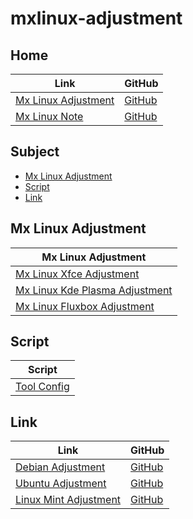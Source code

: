 

# mxlinux-adjustment

## Home

| Link | GitHub |
| ---- | ------ |
| [Mx Linux Adjustment](https://samwhelp.github.io/mx-linux-adjustment/) | [GitHub](https://github.com/samwhelp/mx-linux-adjustment) |
| [Mx Linux Note](https://samwhelp.github.io/note-about-mxlinux/) | [GitHub](https://github.com/samwhelp/note-about-mxlinux) |




## Subject

* [Mx Linux Adjustment](#mx-linux-adjustment)
* [Script](#script)
* [Link](#link)




## Mx Linux Adjustment

| Mx Linux Adjustment |
| ------------------- |
| [Mx Linux Xfce Adjustment](https://github.com/samwhelp/note-about-mxlinux-xfce) |
| [Mx Linux Kde Plasma Adjustment](https://github.com/samwhelp/note-about-mxlinux-kde-plasma) |
| [Mx Linux Fluxbox Adjustment](https://github.com/samwhelp/note-about-mxlinux-fluxbox) |




## Script

| Script |
| ------- |
| [Tool Config](https://github.com/samwhelp/mxlinux-adjustment/tree/main/prototype/main/tool-config/part) |




## Link

| Link | GitHub |
| ---- | ------ |
| [Debian Adjustment](https://samwhelp.github.io/debian-adjustment/) | [GitHub](https://github.com/samwhelp/debian-adjustment) |
| [Ubuntu Adjustment](https://samwhelp.github.io/ubuntu-adjustment/) | [GitHub](https://github.com/samwhelp/ubuntu-adjustment) |
| [Linux Mint Adjustment](https://samwhelp.github.io/linuxmint-adjustment/) | [GitHub](https://github.com/samwhelp/linuxmint-adjustment) |
